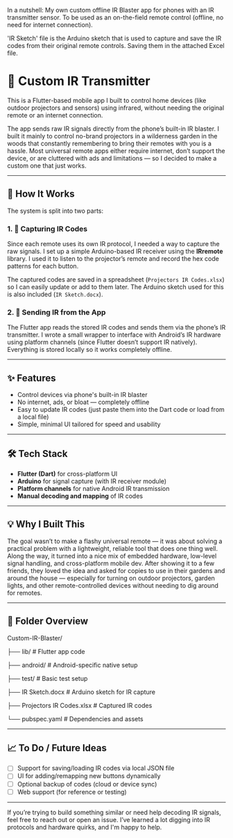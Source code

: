 In a nutshell:
My own custom offline IR Blaster app for phones with an IR transmitter sensor. To be used as an on-the-field remote control (offline, no need for internet connection).

'IR Sketch' file is the Arduino sketch that is used to capture and save the IR codes from their original remote controls. Saving them in the attached Excel file.



# 📡 Custom IR Transmitter

This is a Flutter-based mobile app I built to control home devices (like outdoor projectors and sensors) using infrared, without needing the original remote or an internet connection.

The app sends raw IR signals directly from the phone’s built-in IR blaster. I built it mainly to control no-brand projectors in a wilderness garden in the woods that constantly remembering to bring their remotes with you is a hassle. Most universal remote apps either require internet, don’t support the device, or are cluttered with ads and limitations — so I decided to make a custom one that just works.

---

## 🧠 How It Works

The system is split into two parts:

### 1. 📸 Capturing IR Codes

Since each remote uses its own IR protocol, I needed a way to capture the raw signals. I set up a simple Arduino-based IR receiver using the **IRremote** library. I used it to listen to the projector’s remote and record the hex code patterns for each button.

The captured codes are saved in a spreadsheet (`Projectors IR Codes.xlsx`) so I can easily update or add to them later. The Arduino sketch used for this is also included (`IR Sketch.docx`).

### 2. 📱 Sending IR from the App

The Flutter app reads the stored IR codes and sends them via the phone’s IR transmitter. I wrote a small wrapper to interface with Android’s IR hardware using platform channels (since Flutter doesn’t support IR natively). Everything is stored locally so it works completely offline.

---

## ✨ Features

- Control devices via phone's built-in IR blaster
- No internet, ads, or bloat — completely offline
- Easy to update IR codes (just paste them into the Dart code or load from a local file)
- Simple, minimal UI tailored for speed and usability

---

## 🛠️ Tech Stack

- **Flutter (Dart)** for cross-platform UI
- **Arduino** for signal capture (with IR receiver module)
- **Platform channels** for native Android IR transmission
- **Manual decoding and mapping** of IR codes

---

## 💡 Why I Built This

The goal wasn’t to make a flashy universal remote — it was about solving a practical problem with a lightweight, reliable tool that does one thing well. Along the way, it turned into a nice mix of embedded hardware, low-level signal handling, and cross-platform mobile dev.
After showing it to a few friends, they loved the idea and asked for copies to use in their gardens and around the house — especially for turning on outdoor projectors, garden lights, and other remote-controlled devices without needing to dig around for remotes.

---

## 📂 Folder Overview

Custom-IR-Blaster/

├── lib/ # Flutter app code

├── android/ # Android-specific native setup

├── test/ # Basic test setup

├── IR Sketch.docx # Arduino sketch for IR capture

├── Projectors IR Codes.xlsx # Captured IR codes

└── pubspec.yaml # Dependencies and assets



---

## 📈 To Do / Future Ideas

- [ ] Support for saving/loading IR codes via local JSON file
- [ ] UI for adding/remapping new buttons dynamically
- [ ] Optional backup of codes (cloud or device sync)
- [ ] Web support (for reference or testing)

---

If you’re trying to build something similar or need help decoding IR signals, feel free to reach out or open an issue. I’ve learned a lot digging into IR protocols and hardware quirks, and I'm happy to help.


